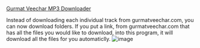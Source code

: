 [Gurmat Veechar MP3 Downloader](http://gurmatveechardl.xyz)

Instead of downloading each individual track from
gurmatveechar.com, you can now download folders. If you put a
link, from gurmatveechar.com that has all the files you would
like to download, into this program, it will download all the
files for you automaticlly.
![image](https://user-images.githubusercontent.com/73843250/147863141-566fa71f-2e62-4e85-b98d-f997f22fc220.png)
